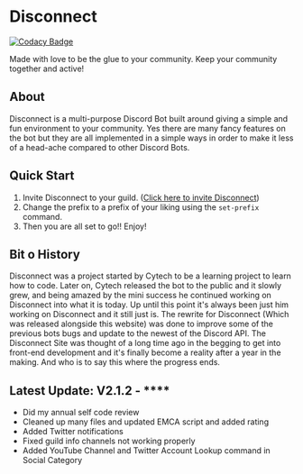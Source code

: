 # Disconnect

[![Codacy Badge](https://api.codacy.com/project/badge/Grade/287e9aa9df254c809554d46fd1af1ba9)](https://app.codacy.com/gh/DevCytech/Disconnect?utm_source=github.com&utm_medium=referral&utm_content=DevCytech/Disconnect&utm_campaign=Badge_Grade_Settings)

Made with love to be the glue to your community. Keep your community together and active!

## About

Disconnect is a multi-purpose Discord Bot built around giving a simple and fun environment to your community. Yes there are many fancy features on the bot but they are all implemented in a simple ways in order to make it less of a head-ache compared to other Discord Bots.

## Quick Start

1. Invite Disconnect to your guild. ([Click here to invite Disconnect](https://disconnectbot.com/invite.html))
2. Change the prefix to a prefix of your liking using the `set-prefix` command.
3. Then you are all set to go!! Enjoy!

## Bit o History

Disconnect was a project started by Cytech to be a learning project to learn how to code. Later on, Cytech released the bot to the public and it slowly grew, and being amazed by the mini success he continued working on Disconnect into what it is today. Up until this point it's always been just him working on Disconnect and it still just is. The rewrite for Disconnect (Which was released alongside this website) was done to improve some of the previous bots bugs and update to the newest of the Discord API. The Disconnect Site was thought of a long time ago in the begging to get into front-end development and it's finally become a reality after a year in the making. And who is to say this where the progress ends.

## Latest Update: V2.1.2 - ****

-   Did my annual self code review
-   Cleaned up many files and updated EMCA script and added rating
-   Added Twitter notifications
-   Fixed guild info channels not working properly
-   Added YouTube Channel and Twitter Account Lookup command in Social Category